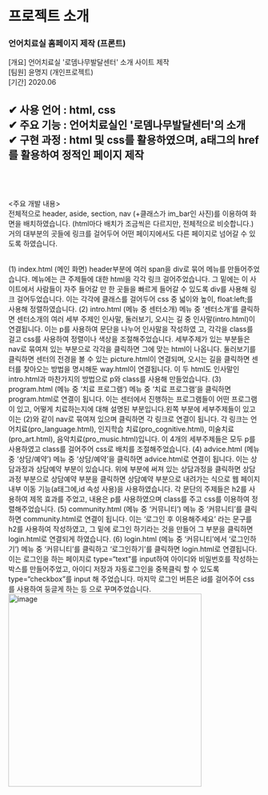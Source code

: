 

# 프로젝트 소개

### 언어치료실 홈페이지 제작  (프론트)

[개요] 언어치료실 '로뎀나무발달센터' 소개 사이트 제작   
[팀원] 윤명지 (개인프로젝트)   
[기간] 2020.06    

✔  사용 언어  : html, css      
✔  주요 기능 : 언어치료실인 '로뎀나무발달센터'의 소개   
✔  구현 과정 : html 및 css를 활용하였으며, a태그의 href를 활용하여 정적인 페이지 제작   
<br>
---------------------------------------
<br>

<주요 개발 내용>   
전체적으로 header, aside, section, nav (+클래스가 im_bar인 사진)를 이용하여 화면을 배치하였습니다. (html마다 배치가 조금씩은 다르지만, 전체적으로 비슷합니다.)   
거의 대부분의 곳들에 링크를 걸어두어 어떤 페이지에서도 다른 페이지로 넘어갈 수 있도록 하였습니다.   

<br>
(1) index.html (메인 화면)   
header부분에 여러 span을 div로 묶어 메뉴를 만들어주었습니다. 메뉴에는 큰 주제들에 대한 html을 각각 링크 걸어주었습니다. 그 밑에는 이 사이트에서 사람들이 자주 들어갈 만
한 곳들을 빠르게 들어갈 수 있도록 div를 사용해 링크 걸어두었습니다. 이는 각각에 클래스를 걸어두어 css 중 넓이와 높이, float:left;를 사용해 정렬하였습니다.
(2) intro.html (메뉴 중 센터소개)   
메뉴 중 ‘센터소개’를 클릭하면 센터소개의 여러 세부 주제인 인사말, 둘러보기, 오시는 길 중 인사말(intro.html)이 연결됩니다. 이는 p를 사용하여 문단을 나누어 인사말을 작성하였
고, 각각을 class를 걸고 css를 사용하여 정렬이나 색상을 조절해주었습니다. 세부주제가 있는 부분들은 nav로 묶여져 있는 부분으로 각각을 클릭하면 그에 맞는 html이 나옵니다.
둘러보기를 클릭하면 센터의 전경을 볼 수 있는 picture.html이 연결되며, 오시는 길을 클릭하면 센터를 찾아오는 방법을 명시해둔 way.html이 연결됩니다. 이 두 html도 인사말인
intro.html과 마찬가지의 방법으로 p와 class를 사용해 만들었습니다.  
(3) program.html (메뉴 중 ‘치료 프로그램’)   
메뉴 중 ‘치료 프로그램’을 클릭하면 program.html로 연결이 됩니다. 이는 센터에서 진행하는 프로그램들이 어떤 프로그램이 있고, 어떻게 치료하는지에 대해 설명된 부분입니다.왼쪽
부분에 세부주제들이 있고 이는 (2)와 같이 nav로 묶여져 있으며 클릭하면 각 링크로 연결이 됩니다. 각 링크는 언어치료(pro_language.html), 인지학습 치료(pro_cognitive.html),
미술치료(pro_art.html), 음악치료(pro_music.html)입니다. 이 4개의 세부주제들은 모두 p를 사용하였고 class를 걸어주어 css로 배치를 조절해주었습니다.  
(4) advice.html (메뉴 중 ‘상담/예약’)   
메뉴 중 ‘상담/예약’을 클릭하면 advice.html로 연결이 됩니다. 이는 상담과정과 상담예약 부분이 있습니다. 위에 부분에 써져 있는 상담과정을 클릭하면 상담과정 부분으로 상담예약
부분을 클릭하면 상담예약 부분으로 내려가는 식으로 웹 페이지 내부 이동 기능(a태그에,id 속성 사용)을 사용하였습니다. 각 문단의 주제들은 h2를 사용하여 제목 효과를 주었고, 내용은 p를 사용하였으며 class를 주고 css를 이용하여 정렬해주었습니다.
(5) community.html (메뉴 중 ‘커뮤니티’)   
메뉴 중 ‘커뮤니티’를 클릭하면 community.html로 연결이 됩니다. 이는 ‘로그인 후 이용해주세요’ 라는 문구를 h2를 사용하여 작성하였고, 그 밑에 로그인 하기라는 것을 만들어 그 부분을 클릭하면 login.html로 연결되게 하였습니다.   
(6) login.html (메뉴 중 ‘커뮤니티’에서 ‘로그인하기’)   
메뉴 중 ‘커뮤니티’를 클릭하고 ‘로그인하기’를 클릭하면 login.html로 연결됩니다. 이는 로그인을 하는 페이지로 type=“text”를 input하여 아이디와 비밀번호를 작성하는 박스를 만들어주었고, 아이디 저장과 자동로그인을 중복클릭 할 수 있도록 type=“checkbox”를 input 해 주었습니다. 마지막 로그인 버튼은 id를 걸어주어 css를 사용하여 둥글게 하는 등 으로 꾸며주었습니다.   
   
<img width="386" alt="image" src="https://user-images.githubusercontent.com/110431203/214211019-5f04e2ca-fb38-46f2-9b3f-f80332bd0181.png">

